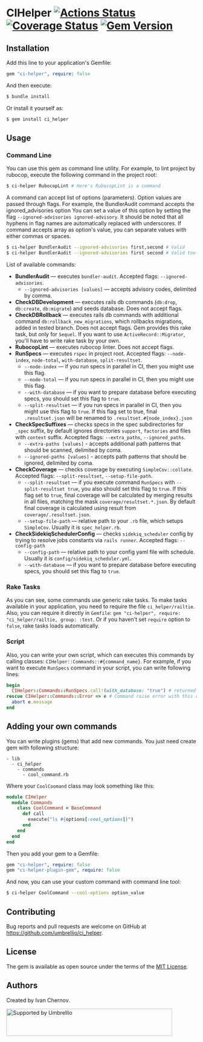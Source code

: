# CIHelper   [![Actions Status](https://github.com/umbrellio/ci_helper/workflows/Ruby/badge.svg)](https://github.com/umbrellio/ci_helper/actions) [![Coverage Status](https://coveralls.io/repos/github/umbrellio/ci_helper/badge.svg?branch=master)](https://coveralls.io/github/umbrellio/ci_helper?branch=master) [![Gem Version](https://badge.fury.io/rb/ci-helper.svg)](https://badge.fury.io/rb/ci-helper)

## Installation

Add this line to your application's Gemfile:

```ruby
gem "ci-helper", require: false
```

And then execute:
```bash
$ bundle install
```
Or install it yourself as:
```bash
$ gem install ci_helper
```

## Usage

### Command Line

You can use this gem as command line utility. For example, to lint project by rubocop,
execute the following command in the project root:
```bash
$ ci-helper RubocopLint # Here's RubocopLint is a command
```

A command can accept list of options (parameters). Option values are passed through flags.
For example, the BundlerAudit command accepts the ignored_advisories option
You can set a value of this option by setting the flag `--ignored-advisories ignored-advisory`.
It should be noted that all hyphens in flag names are automatically replaced with underscores.
If command accepts array as option's value, you can separate values with either commas or spaces.
```bash
$ ci-helper BundlerAudit --ignored-advisories first,second # Valid
$ ci-helper BundlerAudit --ignored-advisories first second # Valid too!
```

List of available commands:

* **BundlerAudit** — executes `bundler-audit`. Accepted flags: `--ignored-advisories`.
    * `--ignored-advisories [values]` — accepts advisory codes, delimited by comma.
* **CheckDBDevelopment** — executes rails db commands (`db:drop`, `db:create`, `db:migrate`)
    and seeds database. Does not accept flags.
* **CheckDBRollback** — executes rails db commands with additional command
    `db:rollback_new_migrations`, which rollbacks migrations, added in tested branch.
    Does not accept flags. Gem provides this rake task, but only for `Sequel`.
    If you want to use `ActiveRecord::Migrator`, you'll have to write rake task by your own.
* **RubocopLint** — executes rubocop linter. Does not accept flags.
* **RunSpecs** — executes `rspec` in project root.
    Accepted flags: `--node-index`, `node-total`, `with-database`, `split-resultset`.
    * `--node-index` — if you run specs in parallel in CI, then you might use this flag.
    * `--node-total` — if you run specs in parallel in CI, then you might use this flag.
    * `--with-database` — if you want to prepare database before executing specs,
        you should set this flag to `true`.
    * `--split-resultset` — if you run specs in parallel in CI,
        then you might use this flag to `true`. If this flag set to true,
        final `.resultset.json` will be renamed to `.resultset.#{node_index}.json`
* **CheckSpecSuffixes** — checks specs in the spec subdirectories for `_spec` suffix,
    by default ignores directories `support`, `factories` and files with `context` suffix.
    Accepted flags: `--extra_paths`, `--ignored_paths`.
    * `--extra-paths [values]` - accepts additional path patterns that should be scanned,
        delimited by coma.
    * `--ignored-paths [values]` - accepts path patterns that should be ignored,
        delimited by coma.
* **CheckCoverage** — checks coverage by executing `SimpleCov::collate`.
    Accepted flags: `--split-resultset`, `--setup-file-path`.
    * `--split-resultset` — if you execute command `RunSpecs` with `--split-resultset true`,
        you also should set this flag to `true`. If this flag set to `true`, final coverage will be
        calculated by merging results in all files, matching the mask `coverage/resultset.*.json`.
        By default final coverage is calculated using result from `coverage/.resultset.json`.
    * `--setup-file-path` — relative path to your `.rb` file, which setups `SimpleCov`.
      Usually it is `spec_helper.rb`.
* **CheckSidekiqSchedulerConfig** — checks `sidekiq_scheduler` config by trying to resolve jobs constants via `rails runner`.
    Accepted flags: `--config-path`
    * `--config-path` — relative path to your config yaml file with schedule.
      Usually it is `config/sidekiq_scheduler.yml`.
    * `--with-database` — if you want to prepare database before executing specs,
      you should set this flag to `true`.

### Rake Tasks

As you can see, some commands use generic rake tasks. To make tasks available in your application,
you need to require the file `ci_helper/railtie`. Also, you can require it directly in `Gemfile`:
`gem "ci-helper", require: "ci_helper/railtie, group: :test`.
Or if you haven't set `require` option to `false`, rake tasks loads automatically.

### Script

Also, you can write your own script, which can executes this commands by calling classes:
`CIHelper::Commands::#{command_name}`. For example,
if you want to execute `RunSpecs` command in your script, you can write following lines:
```ruby
begin
  CIHelper::Commands::RunSpecs.call!(with_database: "true") # returned value is exit code.
rescue CIHelper::Commands::Error => e # Command raise error with this class if something went wrong.
  abort e.message
end
```

## Adding your own commands

You can write plugins (gems) that add new commands.
You just need create gem with following structure:
```
- lib
  - ci_helper
    - commands
      - cool_command.rb
```

Where your `CoolCoomand` class may look something like this:
```ruby
module CIHelper
  module Commands
    class CoolCommand < BaseCommand
      def call
        execute("ls #{options[:cool_options]}")
      end
    end
  end
end
```

Then you add your gem to a Gemfile:
```ruby
gem "ci-helper", require: false
gem "ci-helper-plugin-gem", require: false
```

And now, you can use your custom command with command line tool:
```bash
$ ci-helper CoolCommand --cool-options option_value
```

## Contributing

Bug reports and pull requests are welcome on GitHub at https://github.com/umbrellio/ci_helper.


## License

The gem is available as open source under the terms of the [MIT License](https://opensource.org/licenses/MIT).

## Authors

Created by Ivan Chernov.

<a href="https://github.com/umbrellio/">
<img style="float: left;" src="https://umbrellio.github.io/Umbrellio/supported_by_umbrellio.svg" alt="Supported by Umbrellio" width="439" height="72">
</a>
